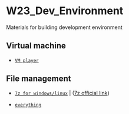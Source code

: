 # W23_Dev_Environment
Materials for building development environment


## Virtual machine
- [`VM player`](1-virtual-machine/VMware-player-full-17.0.2-21581411(2023-475MB))


## File management
- [`7z for windows/linux`](2-tools/7z)  | ([7z official link](https://www.7-zip.org/download.html))

- [`everything`](./2-tools/everything)